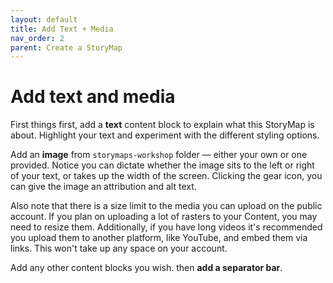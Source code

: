 ```yaml
---
layout: default
title: Add Text + Media
nav_order: 2
parent: Create a StoryMap
---
```

# Add text and media

First things first, add a **text** content block to explain what this StoryMap is about. Highlight your text and experiment with the different styling options. 

Add an **image** from `storymaps-workshop` folder — either your own or one provided. Notice you can dictate whether the image sits to the left or right of your text, or takes up the width of the screen. Clicking the gear icon, you can give the image an attribution and alt text. 

Also note that there is a size limit to the media you can upload on the public account. If you plan on uploading a lot of rasters to your Content, you may need to resize them. Additionally, if you have long videos it's recommended you upload them to another platform, like YouTube, and embed them via links. This won't take up any space on your account.

Add any other content blocks you wish. then **add a separator bar**. 

